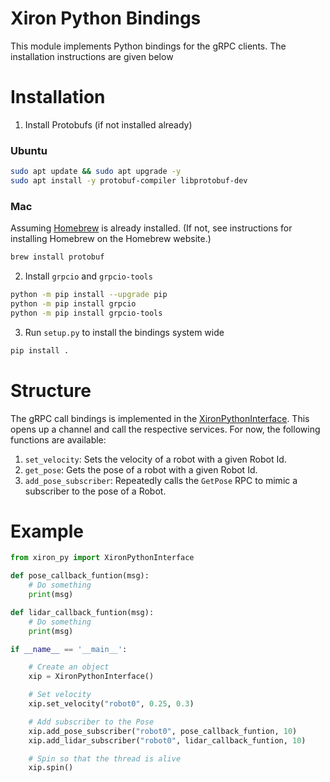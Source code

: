 # Xiron Python Bindings
This module implements Python bindings for the gRPC clients. The installation instructions are given below

# Installation
1. Install Protobufs (if not installed already)
### Ubuntu
```bash
sudo apt update && sudo apt upgrade -y
sudo apt install -y protobuf-compiler libprotobuf-dev
```
### Mac
Assuming [Homebrew](https://brew.sh) is already installed. (If not, see instructions for installing Homebrew on the Homebrew website.)
```bash
brew install protobuf
```

2. Install `grpcio` and `grpcio-tools`
```bash
python -m pip install --upgrade pip
python -m pip install grpcio
python -m pip install grpcio-tools
```

3. Run `setup.py` to install the bindings system wide
```bash
pip install .
```

# Structure
The gRPC call bindings is implemented in the [XironPythonInterface](./xiron_py/bindings.py). This opens up a channel and call the respective services. For now, the following functions are available:

1. `set_velocity`: Sets the velocity of a robot with a given Robot Id.
2. `get_pose`: Gets the pose of a robot with a given Robot Id.
3. `add_pose_subscriber`: Repeatedly calls the `GetPose` RPC to mimic a subscriber to the pose of a Robot.

# Example
```python
from xiron_py import XironPythonInterface

def pose_callback_funtion(msg):
    # Do something
    print(msg)

def lidar_callback_funtion(msg):
    # Do something
    print(msg)

if __name__ == '__main__':

    # Create an object
    xip = XironPythonInterface()

    # Set velocity
    xip.set_velocity("robot0", 0.25, 0.3)

    # Add subscriber to the Pose
    xip.add_pose_subscriber("robot0", pose_callback_funtion, 10)
    xip.add_lidar_subscriber("robot0", lidar_callback_funtion, 10)

    # Spin so that the thread is alive
    xip.spin()
```